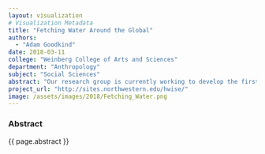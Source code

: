 ```yaml
---
layout: visualization
# Visualization Metadata
title: "Fetching Water Around the Global"
authors:
  - "Adam Goodkind"
date: 2018-03-11
college: "Weinberg College of Arts and Sciences"
department: "Anthropology"
subject: "Social Sciences"
abstract: "Our research group is currently working to develop the first cross-culturally validated household water insecurity scale. In order to do this, we have partnered with numerous collaborators to implement the survey in diverse ecological settings. As part of the survey, participants are asked to recall how long it takes to travel to their primary water source and the number of trips they make each week. Using this information, I created a figure that is intended to convey the number of hours individuals spend fetching water each week, by site. This information is critical for testing the validity of our survey, but can also be used as a tool to motivate policymakers and researchers to explore the topic of water insecurity in greater depth given its clear opportunity costs."
project_url: "http://sites.northwestern.edu/hwise/"
image: /assets/images/2018/Fetching_Water.png
---
```

### Abstract
{{ page.abstract }}
